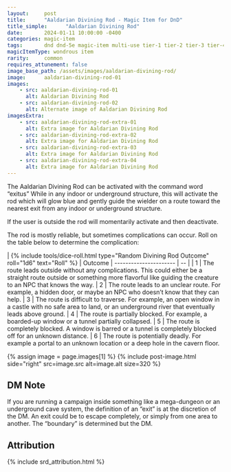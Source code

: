 ```yaml
---
layout:     post
title:      "Aaldarian Divining Rod - Magic Item for DnD"
title_simple:      "Aaldarian Divining Rod"
date:       2024-01-11 10:00:00 -0400
categories: magic-item
tags:       dnd dnd-5e magic-item multi-use tier-1 tier-2 tier-3 tier-4
magicItemType: wondrous item
rarity:     common
requires_attunement: false
image_base_path: /assets/images/aaldarian-divining-rod/
image:      aaldarian-divining-rod-01
images:
    - src: aaldarian-divining-rod-01
      alt: Aaldarian Divining Rod
    - src: aaldarian-divining-rod-02
      alt: Alternate image of Aaldarian Divining Rod
imagesExtra:
    - src: aaldarian-divining-rod-extra-01
      alt: Extra image for Aaldarian Divining Rod
    - src: aaldarian-divining-rod-extra-02
      alt: Extra image for Aaldarian Divining Rod
    - src: aaldarian-divining-rod-extra-03
      alt: Extra image for Aaldarian Divining Rod
    - src: aaldarian-divining-rod-extra-04
      alt: Extra image for Aaldarian Divining Rod
---
```


The Aaldarian Divining Rod can be activated with the command word “exitus” While in any indoor or underground structure, this will activate the rod which will glow blue and gently guide the wielder on a route toward the nearest exit from any indoor or underground structure.

If the user is outside the rod will momentarily activate and then deactivate.

The rod is mostly reliable, but sometimes complications can occur. Roll on the table below to determine the complication:

<div markdown="block" class="roll-table js-autoroll js-roll-table">
| {% include tools/dice-roll.html type="Random Divining Rod Outcome" roll="1d6" text="Roll" %} | Outcome
| ---------------------- | -- |
| 1 | The route leads outside without any complications. This could either be a straight route outside or something more flavorful like guiding the creature to an NPC that knows the way.
| 2 | The route leads to an unclear route. For example, a hidden door, or maybe an NPC who doesn’t know that they can help.
| 3 | The route is difficult to traverse. For example, an open window in a castle with no safe area to land, or an underground river that eventually leads above ground.
| 4 | The route is partially blocked. For example, a boarded-up window or a tunnel partially collapsed.
| 5 | The route is completely blocked. A window is barred or a tunnel is completely blocked off for an unknown distance.
| 6 | The route is potentially deadly. For example a portal to an unknown location or a deep hole in the cavern floor.

</div>


{% assign image = page.images[1] %}
{% include post-image.html side="right" src=image.src alt=image.alt size=320 %}

## DM Note

If you are running a campaign inside something like a mega-dungeon or an underground cave system, the definition of an “exit” is at the discretion of the DM. An exit could be to escape completely, or simply from one area to another. The “boundary” is determined but the DM.


## Attribution

{% include srd_attribution.html %}
